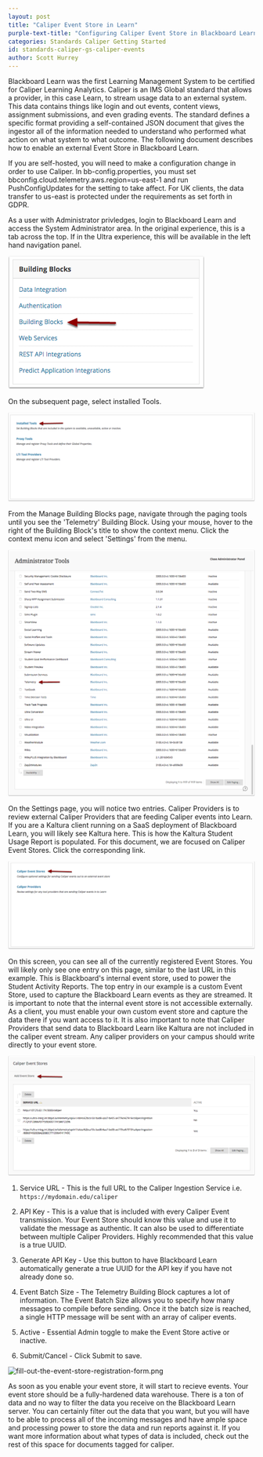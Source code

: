 ```yaml
---
layout: post
title: "Caliper Event Store in Learn" 
purple-text-title: "Configuring Caliper Event Store in Blackboard Learn"
categories: Standards Caliper Getting Started
id: standards-caliper-gs-caliper-events
author: Scott Hurrey
---
```


Blackboard Learn was the first Learning Management System to be certified for
Caliper Learning Analytics. Caliper is an IMS Global standard that allows a
provider, in this case Learn, to stream usage data to an external system. This
data contains things like login and out events, content views, assignment
submissions, and even grading events. The standard defines a specific format
providing a self-contained JSON document that gives the ingestor all of the
information needed to understand who performed what action on what system to
what outcome. The following document describes how to enable an external Event
Store in Blackboard Learn.

If you are self-hosted, you will need to make a configuration change in order
to use Caliper. In bb-config.properties, you must set
bbconfig.cloud.telemetry.aws.region=us-east-1 and run PushConfigUpdates for
the setting to take affect. For UK clients, the data transfer to us-east is
protected under the requirements as set forth in GDPR.

As a user with Administrator privledges, login to Blackboard Learn and access
the System Administrator area. In the original experience, this is a tab
across the top. If in the Ultra experience, this will be available in the left
hand navigation panel.

![select-building-blocks-from-building-blocks-module.png](/assets/img/caliper-event-store-for-learn-1.png)

On the subsequent page, select installed Tools.

![select-installed-tools.png](/assets/img/caliper-event-store-for-learn-2.png)

From the Manage Building Blocks page, navigate through the paging tools until
you see the 'Telemetry' Building Block. Using your mouse, hover to the right
of the Building Block's title to show the context menu. Click the context menu
icon and select 'Settings' from the menu.

![select-settings-from-the-telemetry-building-block-context-menu.png](/assets/img/caliper-event-store-for-learn-3.png)

On the Settings page, you will notice two entries. Caliper Providers is to
review external Caliper Providers that are feeding Caliper events into Learn.
If you are a Kaltura client running on a SaaS deployment of Blackboard Learn,
you will likely see Kaltura here. This is how the Kaltura Student Usage Report
is populated. For this document, we are focused on Caliper Event Stores. Click
the corresponding link.

![select-caliper-event-stores.png](/assets/img/caliper-event-store-for-learn-4.png)

On this screen, you can see all of the currently registered Event Stores. You
will likely only see one entry on this page, similar to the last URL in this
example. This is Blackboard's internal event store, used to power the Student
Activity Reports. The top entry in our example is a custom Event Store, used
to capture the Blackboard Learn events as they are streamed. It is important
to note that the internal event store is not accessible externally. As a
client, you must enable your own custom event store and capture the data there
if you want access to it. It is also important to note that Caliper Providers
that send data to Blackboard Learn like Kaltura are not included in the
caliper event stream. Any caliper providers on your campus should write
directly to your event store.

![select-add-event-store.png](/assets/img/caliper-event-store-for-learn-5.png)

1. Service URL - This is the full URL to the Caliper Ingestion Service i.e.
``` https://mydomain.edu/caliper ```

2. API Key - This is a value that is included with every Caliper Event
transmission. Your Event Store should know this value and use it to validate
the message as authentic. It can also be used to differentiate between
multiple Caliper Providers. Highly recommended that this value is a true UUID.

3. Generate API Key - Use this button to have Blackboard Learn automatically
generate a true UUID for the API key if you have not already done so.

4. Event Batch Size - The Telemetry Building Block captures a lot of
information. The Event Batch Size allows you to specify how many messages to
compile before sending. Once it the batch size is reached, a single HTTP
message will be sent with an array of caliper events.

5. Active - Essential Admin toggle to make the Event Store active or inactive.

6. Submit/Cancel - Click Submit to save.

![fill-out-the-event-store-registration-form.png](/assets/img/caliper-event-store-for-learn-6.png)

<p>As soon as you enable your event store, it will start to recieve events. Your
event store should be a fully-hardened data warehouse. There is a ton of data
and no way to filter the data you receive on the Blackboard Learn server. You
can certainly filter out the data that you want, but you will have to be able
to process all of the incoming messages and have ample space and processing
power to store the data and run reports against it. If you want more
information about what types of data is included, check out the rest of this
space for documents tagged for caliper.</p>


